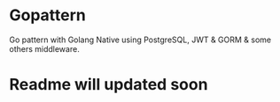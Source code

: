 # Gopattern

Go pattern with Golang Native using PostgreSQL, JWT & GORM & some others middleware.

# Readme will updated soon
